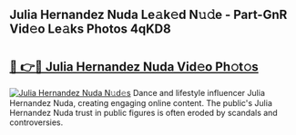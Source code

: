 ## Julia Hernandez Nuda Le𝚊k𝚎d N𝚞𝚍e - Part-GnR Vid𝚎o Le𝚊ks Photos 4qKD8

# <h2><a href="http://fbd88f8.evod.top/?m=Julia+Hernandez+Nuda">🔗 👉🔴 Julia Hernandez Nuda Vid𝚎o Ph𝚘t𝚘s</a></h2>

[![Julia Hernandez Nuda N𝚞d𝚎s](https://i.imgur.com/8V9OHl7.gif)](http://fbd88f8.evod.top/?m=Julia+Hernandez+Nuda)
Dance and lifestyle influencer Julia Hernandez Nuda, creating engaging online content. The public's Julia Hernandez Nuda trust in public figures is often eroded by scandals and controversies. 

